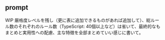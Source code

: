## prompt

WIP
厳格度レベルを残し（更に表に追加できるものがあれば追加して）、総ルール数のそれぞれのルール数（TypeScript: 40個以上など）は省いて、最終的なもまとめと実用性への配慮、主な特徴を全部まとめていい感じに書いて。
